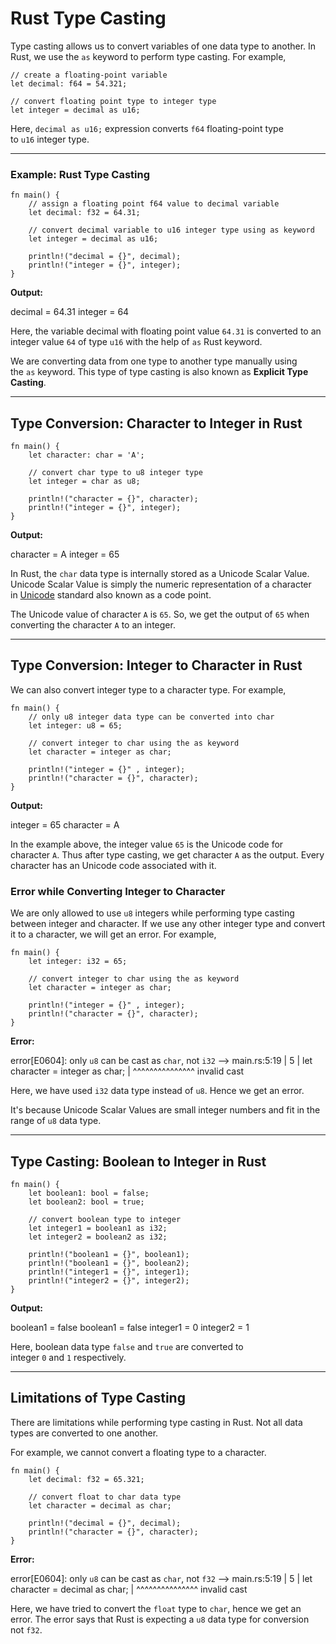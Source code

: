 # Rust Type Casting

Type casting allows us to convert variables of one data type to another. In Rust, we use the `as` keyword to perform type casting. For example,

```
// create a floating-point variable
let decimal: f64 = 54.321;

// convert floating point type to integer type
let integer = decimal as u16;
```

Here, `decimal as u16;` expression converts `f64` floating-point type to `u16` integer type.

---

### Example: Rust Type Casting
 
```
fn main() {
    // assign a floating point f64 value to decimal variable
    let decimal: f32 = 64.31;

    // convert decimal variable to u16 integer type using as keyword
    let integer = decimal as u16;

    println!("decimal = {}", decimal);
    println!("integer = {}", integer);
}
```

**Output:**

decimal = 64.31
integer = 64

Here, the variable decimal with floating point value `64.31` is converted to an integer value `64` of type `u16` with the help of `as` Rust keyword.

We are converting data from one type to another type manually using the `as` keyword. This type of type casting is also known as **Explicit Type Casting**.

---

## Type Conversion: Character to Integer in Rust

```
fn main() {
    let character: char = 'A';

    // convert char type to u8 integer type
    let integer = char as u8;

    println!("character = {}", character);
    println!("integer = {}", integer);
}
```

**Output:**

character = A
integer = 65

In Rust, the `char` data type is internally stored as a Unicode Scalar Value. Unicode Scalar Value is simply the numeric representation of a character in [Unicode](https://en.wikipedia.org/wiki/Unicode) standard also known as a code point.

The Unicode value of character `A` is `65`. So, we get the output of `65` when converting the character `A` to an integer.

---

## Type Conversion: Integer to Character in Rust

We can also convert integer type to a character type. For example,

```
fn main() {
    // only u8 integer data type can be converted into char
    let integer: u8 = 65;
  
    // convert integer to char using the as keyword
    let character = integer as char;

    println!("integer = {}" , integer);
    println!("character = {}", character);
}
```

**Output:**

integer = 65
character = A

In the example above, the integer value `65` is the Unicode code for character `A`. Thus after type casting, we get character `A` as the output. Every character has an Unicode code associated with it.

### Error while Converting Integer to Character

We are only allowed to use `u8` integers while performing type casting between integer and character. If we use any other integer type and convert it to a character, we will get an error. For example,

```
fn main() {
    let integer: i32 = 65;
  
    // convert integer to char using the as keyword
    let character = integer as char;

    println!("integer = {}" , integer);
    println!("character = {}", character);
}
```

**Error:**

error[E0604]: only `u8` can be cast as `char`, not `i32`
 --> main.rs:5:19
  |
5 |   let character = integer as char;
  |                   ^^^^^^^^^^^^^^^ invalid cast

Here, we have used `i32` data type instead of `u8`. Hence we get an error.

It's because Unicode Scalar Values are small integer numbers and fit in the range of `u8` data type.

---

## Type Casting: Boolean to Integer in Rust

```
fn main() {
    let boolean1: bool = false;
    let boolean2: bool = true;
  
    // convert boolean type to integer
    let integer1 = boolean1 as i32;
    let integer2 = boolean2 as i32;

    println!("boolean1 = {}", boolean1);
    println!("boolean1 = {}", boolean2);
    println!("integer1 = {}", integer1);
    println!("integer2 = {}", integer2);
}
```

**Output:**

boolean1 = false
boolean1 = false
integer1 = 0
integer2 = 1

Here, boolean data type `false` and `true` are converted to integer `0` and `1` respectively.

---

## Limitations of Type Casting

There are limitations while performing type casting in Rust. Not all data types are converted to one another.

For example, we cannot convert a floating type to a character.

```
fn main() {
    let decimal: f32 = 65.321;
  
    // convert float to char data type
    let character = decimal as char;

    println!("decimal = {}", decimal);
    println!("character = {}", character);
}
```

**Error:**

error[E0604]: only `u8` can be cast as `char`, not `f32`
 --> main.rs:5:19
  |
5 |   let character = decimal as char;
  |                   ^^^^^^^^^^^^^^^ invalid cast

Here, we have tried to convert the `float` type to `char`, hence we get an error. The error says that Rust is expecting a `u8` data type for conversion not `f32`.